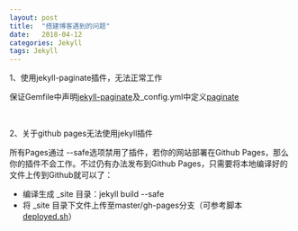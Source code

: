 ```yaml
---
layout: post
title:  "搭建博客遇到的问题"
date:   2018-04-12
categories: Jekyll
tags: Jekyll
---
```

1、使用jekyll-paginate插件，无法正常工作

保证Gemfile中声明[jekyll-paginate][jekyll-paginate-url]及_config.yml中定义[paginate][paginate-url]

<br />

2、关于github pages无法使用jekyll插件

所有Pages通过 --safe选项禁用了插件，若你的网站部署在Github Pages，那么你的插件不会工作。不过仍有办法发布到Github Pages，只需要将本地编译好的文件上传到Github就可以了：
* 编译生成 _site 目录：jekyll build --safe
* 将 _site 目录下文件上传至master/gh-pages分支（可参考脚本 [deployed.sh][deployed.sh-url]）

[jekyll-paginate-url]: https://github.com/squcir/squcir.github.io/blob/dev/Gemfile#L23
[paginate-url]: https://github.com/squcir/squcir.github.io/blob/dev/_config.yml#L24
[deployed.sh-url]: https://github.com/squcir/squcir.github.io/blob/dev/deployed.sh